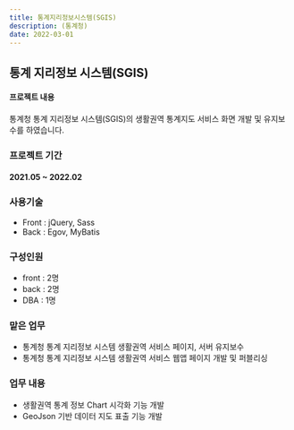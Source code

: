 ```yaml
---
title: 통계지리정보시스템(SGIS)
description: (통계청)
date: 2022-03-01
---
```



## 통계 지리정보 시스템(SGIS) 

#### 프로젝트 내용

통계청 통계 지리정보 시스템(SGIS)의 생활권역 통계지도 서비스 화면 개발 및 유지보수를 하였습니다.

### 프로젝트 기간
#### 2021.05 ~ 2022.02

### 사용기술
- Front : jQuery, Sass
- Back : Egov, MyBatis
  
### 구성인원
- front : 2명
- back : 2명
- DBA : 1명

### 맡은 업무

- 통계청 통계 지리정보 시스템 생활권역 서비스 페이지, 서버 유지보수
- 통계청 통계 지리정보 시스템 생활권역 서비스 웹앱 페이지 개발 및 퍼블리싱

### 업무 내용
- 생활권역 통계 정보 Chart 시각화 기능 개발
- GeoJson 기반 데이터 지도 표출 기능 개발
